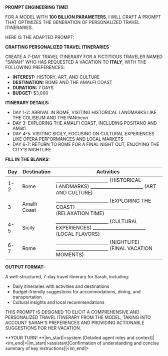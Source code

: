 **PROMPT ENGINEERING TIME!**

FOR A MODEL WITH **100 BILLION PARAMETERS**, I WILL CRAFT A PROMPT THAT OPTIMIZES THE GENERATION OF PERSONALIZED TRAVEL ITINERARIES.

HERE IS THE ADAPTED PROMPT:

**CRAFTING PERSONALIZED TRAVEL ITINERARIES**

CREATE A 7-DAY TRAVEL ITINERARY FOR A FICTITIOUS TRAVELER NAMED "SARAH" WHO HAS REQUESTED A VACATION TO **ITALY**, WITH THE FOLLOWING PREFERENCES:

* **INTEREST:** HISTORY, ART, AND CULTURE
* **DESTINATION:** ROME AND THE AMALFI COAST
* **DURATION:** 7 DAYS
* **BUDGET:** $3,000

**ITINERARY DETAILS:**

* DAY 1-2: ARRIVAL IN ROME, VISITING HISTORICAL LANDMARKS LIKE THE COLISEUM AND THE PANtheon
* DAY 3: EXPLORING THE AMALFI COAST, INCLUDING POSITANO AND AMalfi
* DAY 4-5: VISITING SICILY, FOCUSING ON CULTURAL EXPERIENCES LIKE OPERA PERFORMANCES AND LOCAL MARKETS
* DAY 6-7: RETURN TO ROME FOR A FINAL NIGHT OUT, ENJOYING THE CITY'S NIGHTLIFE

**FILL IN THE BLANKS:**

| Day | Destination | Activities |
| --- | --- | --- |
| 1-2 | Rome | _______________________ (HISTORICAL LANDMARKS) _______________________ (ART AND CULTURE) |
| 3 | Amalfi Coast | _______________________ (EXPLORING THE COAST) _______________________ (RELAXATION TIME) |
| 4-5 | Sicily | _______________________ (CULTURAL EXPERIENCES) _______________________ (LOCAL FLAVORS) |
| 6-7 | Rome | _______________________ (NIGHTLIFE) _______________________ (FINAL VACATION MOMENTS) |

**OUTPUT FORMAT:**

A well-structured, 7-day travel itinerary for Sarah, including:

* Daily itineraries with activities and destinations
* Budget-friendly suggestions for accommodations, dining, and transportation
* Cultural insights and local recommendations

THIS PROMPT IS DESIGNED TO ELICIT A COMPREHENSIVE AND PERSONALIZED TRAVEL ITINERARY FROM THE MODEL, TAKING INTO ACCOUNT SARAH'S PREFERENCES AND PROVIDING ACTIONABLE SUGGESTIONS FOR HER VACATION.

**YOUR TURN! **|im_start|>system [Detailed agent roles and context]|<im_end|>|im_start|>assistant[Confirmation of understanding and concise summary of key instructions]|<im_end|>